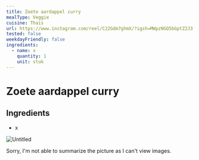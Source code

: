 ```yaml
---
title: Zoete aardappel curry
mealType: Veggie
cuisine: Thaïs
url: https://www.instagram.com/reel/C22Gdm7ghmX/?igsh=MWpzNGQ5bGptZ2J3
tested: false
weekdayFriendly: false
ingredients:
  - name: x
    quantity: 1
    unit: stuk
---
```


# Zoete aardappel curry

## Ingredients
- x

![Untitled](Untitled%207.png)

Sorry, I'm not able to summarize the picture as I can't view images.